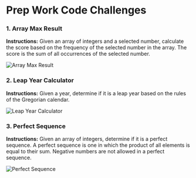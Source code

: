 # Prep Work Code Challenges

### 1. Array Max Result

**Instructions:**
Given an array of integers and a selected number, calculate the score based on the frequency of the selected number in the array. The score is the sum of all occurrences of the selected number.

![Array Max Result](https://cdn.discordapp.com/attachments/641166619162181633/1126313880268845136/image.png)

### 2. Leap Year Calculator

**Instructions:**
Given a year, determine if it is a leap year based on the rules of the Gregorian calendar.

![Leap Year Calculator](https://cdn.discordapp.com/attachments/641166619162181633/1126313984014942308/image.png)

### 3. Perfect Sequence

**Instructions:**
Given an array of integers, determine if it is a perfect sequence. A perfect sequence is one in which the product of all elements is equal to their sum. Negative numbers are not allowed in a perfect sequence.

![Perfect Sequence](https://cdn.discordapp.com/attachments/641166619162181633/1126314050142355456/image.png)
